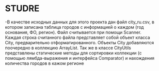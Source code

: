 # STUDRE
-В качестве исходных данных для этого проекта дан файл city_ru.csv, в котором записана таблица городов с информацией о каждом (год основания, ФО, регион). Файл считывается при помощи Scanner. 
Каждая строка считанного файла представляет собой объект класса City, предварительно отформатированного. Объекты City добавляются поочередно в коллекцию ArrayList.
Так же в классе CityUtils представлены статические методы для сортировки коллекции (с помощью лямбда-выражения и интерфейса Comparator) и нахождения количества городов в кажом регионе
